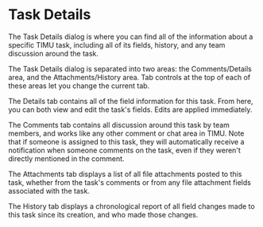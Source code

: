# Task Details

The Task Details dialog is where you can find all of the information about a specific TIMU task, including all of its fields, history, and any team discussion around the task.

The Task Details dialog is separated into two areas: the Comments/Details area, and the Attachments/History area. Tab controls at the top of each of these areas let you change the current tab.

The Details tab contains all of the field information for this task. From here, you can both view and edit the task's fields. Edits are applied immediately.

The Comments tab contains all discussion around this task by team members, and works like any other comment or chat area in TIMU. Note that if someone is assigned to this task, they will automatically receive a notification when someone comments on the task, even if they weren't directly mentioned in the comment.

The Attachments tab displays a list of all file attachments posted to this task, whether from the task's comments or from any file attachment fields associated with the task.

The History tab displays a chronological report of all field changes made to this task since its creation, and who made those changes.
